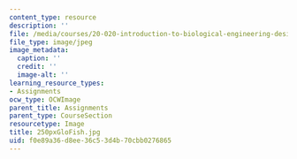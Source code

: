 ```yaml
---
content_type: resource
description: ''
file: /media/courses/20-020-introduction-to-biological-engineering-design-spring-2009/f0e89a36d8ee36c53d4b70cbb0276865_250pxGloFish.jpg
file_type: image/jpeg
image_metadata:
  caption: ''
  credit: ''
  image-alt: ''
learning_resource_types:
- Assignments
ocw_type: OCWImage
parent_title: Assignments
parent_type: CourseSection
resourcetype: Image
title: 250pxGloFish.jpg
uid: f0e89a36-d8ee-36c5-3d4b-70cbb0276865
---
```

